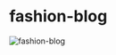 # fashion-blog
![fashion-blog](https://github.com/m-grande/fashion-blog/assets/125394826/00c949d5-b796-4b1a-98a8-d431463cfba4)

